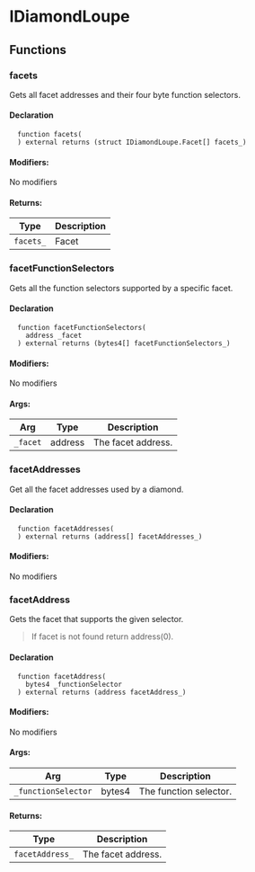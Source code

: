 
# IDiamondLoupe








## Functions

### facets
Gets all facet addresses and their four byte function selectors.



#### Declaration
```solidity
  function facets(
  ) external returns (struct IDiamondLoupe.Facet[] facets_)
```

#### Modifiers:
No modifiers


#### Returns:
| Type | Description |
| --- | --- |
|`facets_` | Facet
### facetFunctionSelectors
Gets all the function selectors supported by a specific facet.



#### Declaration
```solidity
  function facetFunctionSelectors(
    address _facet
  ) external returns (bytes4[] facetFunctionSelectors_)
```

#### Modifiers:
No modifiers

#### Args:
| Arg | Type | Description |
| --- | --- | --- |
|`_facet` | address | The facet address.


### facetAddresses
Get all the facet addresses used by a diamond.



#### Declaration
```solidity
  function facetAddresses(
  ) external returns (address[] facetAddresses_)
```

#### Modifiers:
No modifiers



### facetAddress
Gets the facet that supports the given selector.

> If facet is not found return address(0).


#### Declaration
```solidity
  function facetAddress(
    bytes4 _functionSelector
  ) external returns (address facetAddress_)
```

#### Modifiers:
No modifiers

#### Args:
| Arg | Type | Description |
| --- | --- | --- |
|`_functionSelector` | bytes4 | The function selector.

#### Returns:
| Type | Description |
| --- | --- |
|`facetAddress_` | The facet address.


